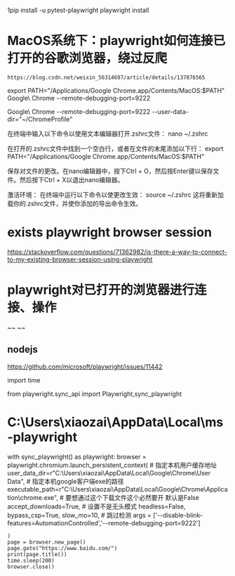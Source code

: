 1pip install -u pytest-playwright
playwright install

# MacOS系统下：playwright如何连接已打开的谷歌浏览器，绕过反爬
    https://blog.csdn.net/weixin_56314697/article/details/137876565

export PATH="/Applications/Google Chrome.app/Contents/MacOS:$PATH"
Google\ Chrome --remote-debugging-port=9222


Google\ Chrome --remote-debugging-port=9222 --user-data-dir="~/ChromeProfile"


在终端中输入以下命令以使用文本编辑器打开.zshrc文件：
nano ~/.zshrc
 
在打开的.zshrc文件中找到一个空白行，或者在文件的末尾添加以下行：
export PATH="/Applications/Google Chrome.app/Contents/MacOS:$PATH"


保存对文件的更改。在nano编辑器中，按下Ctrl + O，然后按Enter键以保存文件。然后按下Ctrl + X以退出nano编辑器。

激活环境： 在终端中运行以下命令以使更改生效：
source ~/.zshrc
这将重新加载你的.zshrc文件，并使你添加的导出命令生效。


# exists playwright browser session
https://stackoverflow.com/questions/71362982/is-there-a-way-to-connect-to-my-existing-browser-session-using-playwright


#  playwright对已打开的浏览器进行连接、操作
~~
~~
## nodejs
https://github.com/microsoft/playwright/issues/11442








import time

from playwright.sync_api import Playwright,sync_playwright
# C:\Users\xiaozai\AppData\Local\ms-playwright
with sync_playwright() as playwright:
    browser = playwright.chromium.launch_persistent_context(
        # 指定本机用户缓存地址
        user_data_dir=r"C:\Users\xiaozai\AppData\Local\Google\Chrome\User Data",
        # 指定本机google客户端exe的路径
        executable_path=r"C:\Users\xiaozai\AppData\Local\Google\Chrome\Application\chrome.exe",
        # 要想通过这个下载文件这个必然要开  默认是False
        accept_downloads=True,
        # 设置不是无头模式
        headless=False,
        bypass_csp=True,
        slow_mo=10,
        # 跳过检测
        args = ['--disable-blink-features=AutomationControlled','--remote-debugging-port=9222']

    )
    page = browser.new_page()
    page.goto("https://www.baidu.com/")
    print(page.title())
    time.sleep(200)
    browser.close()
